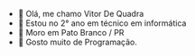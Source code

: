 - 👋 Olá, me chamo Vitor De Quadra
- 👀 Estou no 2° ano em técnico em informática
- 🌱 Moro em Pato Branco / PR
- 💞️ Gosto muito de Programação.

<!---
VitorDeQuadra/VitorDeQuadra is a ✨ special ✨ repository because its `README.md` (this file) appears on your GitHub profile.
You can click the Preview link to take a look at your changes.
--->
